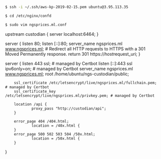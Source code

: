 ```bash
$ ssh -i ~/.ssh/aws-kp-2019-02-15.pem ubuntu@3.95.113.35

$ cd /etc/nginx/confd

$ sudo vim ngsprices.ml.conf
```

upstream custodian {
        server localhost:6464;
}

server {
        listen          80;
        listen          [::]:80;
        server_name     ngsprices.ml www.ngsprices.ml;
        # Redirect all HTTP requests to HTTPS with a 301 Moved Permanently response.
        return 301 https://$host$request_uri;
}

server {
        listen          443 ssl; # managed by Certbot
        listen          [::]:443 ssl ipv6only=on; # managed by Certbot
        server_name     ngsprices.ml www.ngsprices.ml;
        root            /home/ubuntu/ngs-custodian/public;

        ssl_certificate /etc/letsencrypt/live/ngsprices.ml/fullchain.pem; # managed by Certbot
        ssl_certificate_key /etc/letsencrypt/live/ngsprices.ml/privkey.pem; # managed by Certbot

        location /api {
                proxy_pass "http://custodian/api";
        }

        error_page 404 /404.html;
                location = /40x.html {
        }
        error_page 500 502 503 504 /50x.html;
                location = /50x.html {
        }
}